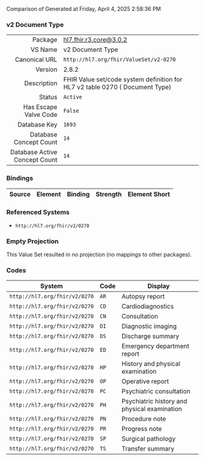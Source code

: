 Comparison of 
Generated at Friday, April 4, 2025 2:58:36 PM

### v2 Document Type

|      |     |
| ---: | --- |
| Package | hl7.fhir.r3.core@3.0.2 |
| VS Name | v2 Document Type |
| Canonical URL | `http://hl7.org/fhir/ValueSet/v2-0270` |
| Version | 2.8.2 |
| Description | FHIR Value set/code system definition for HL7 v2 table 0270 ( Document Type) |
| Status | `Active` |
| Has Escape Valve Code | `False` |
| Database Key | `1693` |
| Database Concept Count | `14` |
| Database Active Concept Count | `14` |
### Bindings

| Source | Element | Binding | Strength | Element Short |
| ------ | ------- | ------- | -------- | ------------- |

### Referenced Systems

* `http://hl7.org/fhir/v2/0270`
### Empty Projection

This Value Set resulted in no projection (no mappings to other packages).

### Codes

| System | Code | Display |
| ------ | ---- | ------- |
| `http://hl7.org/fhir/v2/0270` | `AR` | Autopsy report |
| `http://hl7.org/fhir/v2/0270` | `CD` | Cardiodiagnostics |
| `http://hl7.org/fhir/v2/0270` | `CN` | Consultation |
| `http://hl7.org/fhir/v2/0270` | `DI` | Diagnostic imaging |
| `http://hl7.org/fhir/v2/0270` | `DS` | Discharge summary |
| `http://hl7.org/fhir/v2/0270` | `ED` | Emergency department report |
| `http://hl7.org/fhir/v2/0270` | `HP` | History and physical examination |
| `http://hl7.org/fhir/v2/0270` | `OP` | Operative report |
| `http://hl7.org/fhir/v2/0270` | `PC` | Psychiatric consultation |
| `http://hl7.org/fhir/v2/0270` | `PH` | Psychiatric history and physical examination |
| `http://hl7.org/fhir/v2/0270` | `PN` | Procedure note |
| `http://hl7.org/fhir/v2/0270` | `PR` | Progress note |
| `http://hl7.org/fhir/v2/0270` | `SP` | Surgical pathology |
| `http://hl7.org/fhir/v2/0270` | `TS` | Transfer summary |

